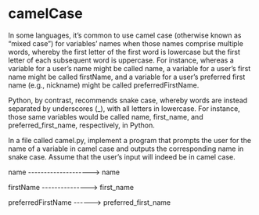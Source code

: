 # camelCase
In some languages, it’s common to use camel case (otherwise known as 
“mixed case”) for variables’ names when those names comprise multiple words, 
whereby the first letter of the first word is lowercase but the first letter of 
each subsequent word is uppercase. For instance, whereas a variable for a 
user’s name might be called name, a variable for a user’s first name might 
be called firstName, and a variable for a user’s preferred first name 
(e.g., nickname) might be called preferredFirstName.

Python, by contrast, recommends snake case, whereby words are instead separated 
by underscores (_), with all letters in lowercase. For instance, those same 
variables would be called name, first_name, and preferred_first_name, 
respectively, in Python.

In a file called camel.py, implement a program that prompts the user for the 
name of a variable in camel case and outputs the corresponding name in snake 
case. Assume that the user’s input will indeed be in camel case.

name --------------------> name

firstName ---------------> first_name

preferredFirstName ------> preferred_first_name
